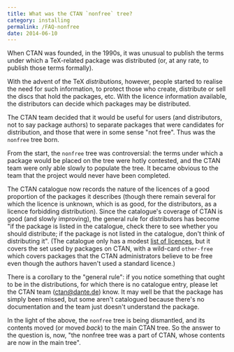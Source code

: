 ```yaml
---
title: What was the CTAN `nonfree` tree?
category: installing
permalink: /FAQ-nonfree
date: 2014-06-10
---
```


When CTAN was founded, in the 1990s, it was unusual to publish
the terms under which a TeX-related package was distributed (or, at
any rate, to publish those terms formally).

With the advent of the TeX _distributions_, however, people
started to realise the need for such information, to protect those who
create, distribute or sell the discs that hold the packages, etc.
With the licence information available, the distributors can decide
which packages may be distributed.

The CTAN team decided that it would be useful for users (and
distributors, not to say package authors) to separate packages that
were candidates for distribution, and those that were in some sense
"not free".  Thus was the `nonfree` tree born.

From the start, the `nonfree` tree was controversial: the terms
under which a package would be placed on the tree were hotly
contested, and the CTAN team were only able slowly to populate
the tree.  It became obvious to the team that the project would never
have been completed.

The CTAN catalogue now records the nature of the licences of a
good proportion of the packages it describes (though there remain
several for which the licence is unknown, which is as good, for the
distributors, as a licence forbidding distribution).  Since the
catalogue's coverage of CTAN is good (and slowly improving),
the general rule for distributors has become
"if the package is listed in the catalogue, check there to see
whether you should distribute; if the package is not listed in the
catalogue, don't think of distributing it".
(The catalogue only has a modest 
[list of licences](https://ctan.org/license/), but it covers the set used
by packages on CTAN, with a wild-card `other-free`
which covers packages that the CTAN administrators believe to
be free even though the authors haven't used a standard licence.)

There is a corollary to the "general rule": if you notice something
that ought to be in the distributions, for which there is no catalogue
entry, please let the CTAN team (<a href="mailto:ctan@dante.de">ctan@dante.de</a>) know.
It may well be that the package has simply been missed, but some aren't
catalogued because there's no documentation and the team just doesn't
understand the package.

In the light of the above, the `nonfree` tree is being
dismantled, and its contents moved (or moved _back_) to the main
CTAN tree.  So the answer to the question is, now, "the
nonfree tree was a part of CTAN, whose contents are now in
the main tree".

